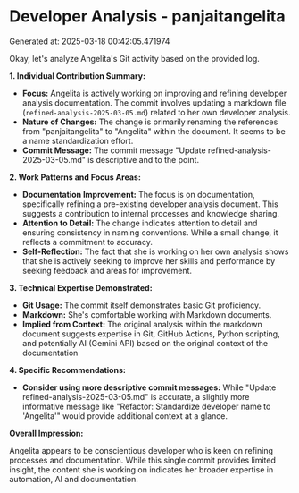 # Developer Analysis - panjaitangelita
Generated at: 2025-03-18 00:42:05.471974

Okay, let's analyze Angelita's Git activity based on the provided log.

**1. Individual Contribution Summary:**

*   **Focus:** Angelita is actively working on improving and refining developer analysis documentation. The commit involves updating a markdown file (`refined-analysis-2025-03-05.md`) related to her own developer analysis.
*   **Nature of Changes:** The change is primarily renaming the references from "panjaitangelita" to "Angelita" within the document. It seems to be a name standardization effort.
*   **Commit Message:** The commit message "Update refined-analysis-2025-03-05.md" is descriptive and to the point.

**2. Work Patterns and Focus Areas:**

*   **Documentation Improvement:** The focus is on documentation, specifically refining a pre-existing developer analysis document. This suggests a contribution to internal processes and knowledge sharing.
*   **Attention to Detail:** The change indicates attention to detail and ensuring consistency in naming conventions. While a small change, it reflects a commitment to accuracy.
*   **Self-Reflection:** The fact that she is working on her own analysis shows that she is actively seeking to improve her skills and performance by seeking feedback and areas for improvement.

**3. Technical Expertise Demonstrated:**

*   **Git Usage:** The commit itself demonstrates basic Git proficiency.
*   **Markdown:** She's comfortable working with Markdown documents.
*   **Implied from Context:** The original analysis within the markdown document suggests expertise in Git, GitHub Actions, Python scripting, and potentially AI (Gemini API) based on the original context of the documentation

**4. Specific Recommendations:**

*   **Consider using more descriptive commit messages:** While "Update refined-analysis-2025-03-05.md" is accurate, a slightly more informative message like "Refactor: Standardize developer name to 'Angelita'" would provide additional context at a glance.

**Overall Impression:**

Angelita appears to be conscientious developer who is keen on refining processes and documentation. While this single commit provides limited insight, the content she is working on indicates her broader expertise in automation, AI and documentation.
